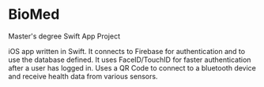 # BioMed
Master's degree Swift App Project


iOS app written in Swift.
It connects to Firebase for authentication and to use the database defined.
It uses FaceID/TouchID for faster authentication after a user has logged in.
Uses a QR Code to connect to a bluetooth device and receive health data from various sensors.
